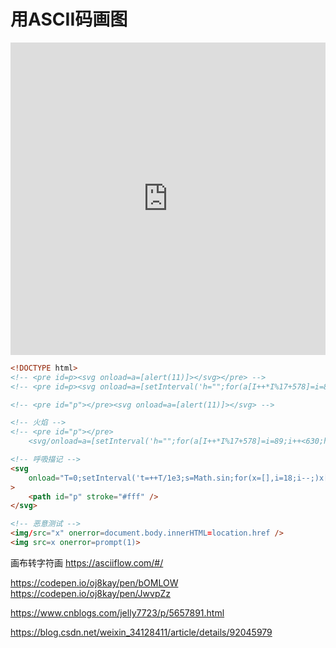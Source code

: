 # 用ASCII码画图

<iframe height="500" style="width: 100%;" scrolling="no" title="Rotating ASCII Globe" src="https://codepen.io/thykka/embed/JEqwXE?default-tab=result" frameborder="no" loading="lazy" allowtransparency="true" allowfullscreen="true">
  See the Pen <a href="https://codepen.io/thykka/pen/JEqwXE">
  Rotating ASCII Globe</a> by thykka (<a href="https://codepen.io/thykka">@thykka</a>)
  on <a href="https://codepen.io">CodePen</a>.
</iframe>


```html
<!DOCTYPE html>
<!-- <pre id=p><svg onload=a=[alert(11)]></svg></pre> -->
<!-- <pre id=p><svg onload=a=[setInterval('h="";for(a[I++*I%17+578]=i=89;i++<630;h+=i%30?"`*"[a[i]=~~((a[i]+a[i+1]+a[i+29]+a[i+30])/4)]||8:"\\n")p.innerHTML=h',I=30)]></630></svg></pre> -->

<!-- <pre id="p"></pre><svg onload=a=[alert(11)]></svg> -->

<!-- 火焰 -->
<!-- <pre id="p"></pre>
    <svg/onload=a=[setInterval('h="";for(a[I++*I%17+578]=i=89;i++<630;h+=i%30?"`*"[a[i]=~~((a[i]+a[i+1]+a[i+29]+a[i+30])/4)]||8:"\\n")p.innerHTML=h',I=30)]> -->

<!-- 呼吸描记 -->
<svg
    onload="T=0;setInterval('t=++T/1e3;s=Math.sin;for(x=[],i=18;i--;)x[i]=\'\'+[s(t+i*t)*75+150,s(t+i*t+5)*75+75];p.setAttribute(\'d\',\'M\'+x.join(\'L\')+\'Z\')',1)"
>
    <path id="p" stroke="#fff" />
</svg>

<!-- 恶意测试 -->
<img/src="x" onerror=document.body.innerHTML=location.href />
<img src=x onerror=prompt(1)>
```


画布转字符画
https://asciiflow.com/#/

https://codepen.io/oj8kay/pen/bOMLOW
https://codepen.io/oj8kay/pen/JwvpZz

https://www.cnblogs.com/jelly7723/p/5657891.html

https://blog.csdn.net/weixin_34128411/article/details/92045979
